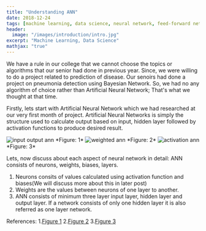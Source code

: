 ```yaml
---
title: "Understanding ANN"
date: 2018-12-24
tags: [machine learning, data science, neural network, feed-forward network]
header:
  image: "/images/introduction/intro.jpg"
excerpt: "Machine Learning, Data Science"
mathjax: "true"
---
```


We have a rule in our college that we cannot choose the topics or algorithms that our senior had done in previous year. Since, we were willing to do a project related to prediction of disease. Our senoirs had done a project on pneumonia detection using Bayesian Network. So, we had no any algorithm of choice rather than Artificial Neural Network; That's what we thought at that time.

Firstly, lets start with Artificial Neural Network which we had researched at our very first month of project. Artificial Neural Networks is simply the structure used to calculate output based on input, hidden layer followed by activation functions to produce desired result.

<img src="{{ site.url }}{{ site.baseurl }}/images/ann/ann_basic.jpg" alt="input output ann">
*Figure: 1*
<img src="{{ site.url }}{{ site.baseurl }}/images/ann/ann_weight.png" alt="weighted ann">
*Figure: 2*
<img src="{{ site.url }}{{ site.baseurl }}/images/ann/ann_math.jpg" alt="activation ann">
*Figure: 3*

Lets, now discuss about each aspect of neural network in detail:
ANN consists of neurons, weights, biases, layers.

  1. Neurons consits of values calculated using activation function and biases(We will discuss more about this in later post)
  2. Weights are the values between neurons of one layer to another.
  3. ANN consists of minimum three layer input layer, hidden layer and output layer. If a network consists of only one          hidden layer it is also referred as one layer network.


References:
  1.<a href="https://www.tutorialspoint.com/artificial_intelligence/images/atypical_ann.jpg">Figure 1</a>
  2.<a href="         https://www.researchgate.net/profile/Md_Rafiqul_Islam5/publication/221911789/figure/fig1/AS:304732305412105@1449665251675/An-example-of-a-multilayer-feed-forward-artificial-neural-network.png">Figure 2</a>
  3.<a href="https://i.stack.imgur.com/VqOpE.jpg">Figure 3</a>
